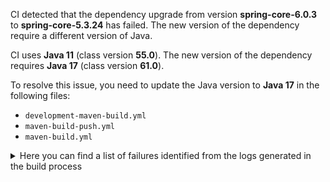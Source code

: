 CI detected that the dependency upgrade from version **spring-core-6.0.3** to **spring-core-5.3.24** has failed. 
The new version of the dependency require a different version of Java. 

CI uses **Java 11** (class version **55.0**). The new version of the dependency requires **Java 17** (class version **61.0**). 

To resolve this issue, you need to update the Java version to **Java 17** in the following files: 
- `development-maven-build.yml`
- `maven-build-push.yml`
- `maven-build.yml`

<details>
<summary>Here you can find a list of failures identified from the logs generated in the build process</summary>

*    > [ERROR] /IDS-Messaging-Services/core/src/main/java/ids/messaging/core/config/ssl/keystore/KeyStoreManager.java:[61,35] cannot access org.springframework.core.io.ClassPathResource<br>[ERROR]   bad class file: /root/.m2/repository/org/springframework/spring-core/6.0.3/spring-core-6.0.3.jar(/org/springframework/core/io/ClassPathResource.class)<br>[ERROR]     class file has wrong version 61.0, should be 55.0<br>[ERROR]     Please remove or make sure it appears in the correct subdirectory of the classpath. 

*    > [ERROR] /IDS-Messaging-Services/core/src/main/java/ids/messaging/core/config/ssl/keystore/KeyStoreManager.java:[61,35] cannot access org.springframework.core.io.ClassPathResource<br>  bad class file: /root/.m2/repository/org/springframework/spring-core/6.0.3/spring-core-6.0.3.jar(/org/springframework/core/io/ClassPathResource.class)<br>    class file has wrong version 61.0, should be 55.0<br>    Please remove or make sure it appears in the correct subdirectory of the classpath. 

</details>
